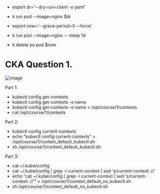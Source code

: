 - export dr='--dry-run=client -o yaml'
- k run pod --image=nginx $dr

- export now='--grace-period=0 --force'
- k run pod --image=nginx -- sleep 1d
- k delete po pod $now

# CKA Question 1.
![image](https://github.com/user-attachments/assets/c9747cd3-ec14-4c35-895b-25f8d7fd68db)

Part 1:
- kubectl config get-contexts
- kubectl config get-contexts -o name
- kubectl config get-contexts -o name > /opt/course/1/contexts
- cat /opt/course/1/contexts

Part 2:
- kubectl config current-contexts
- echo "kubectl config current-contexts" > /opt/course/1/context_default_kubectl.sh 
- sh /opt/course/1/context_default_kubectl.sh

Part 3:
- cat ~/.kube/config
- cat ~/.kube/config | grep -i current-context | sed 's/current-context: //'
- echo "cat ~/.kube/config | grep -i current-context | sed 's/current-context: //'" > /opt/course/1/context_default_no_kubectl.sh
- sh /opt/course/1/context_default_no_kubectl.sh
